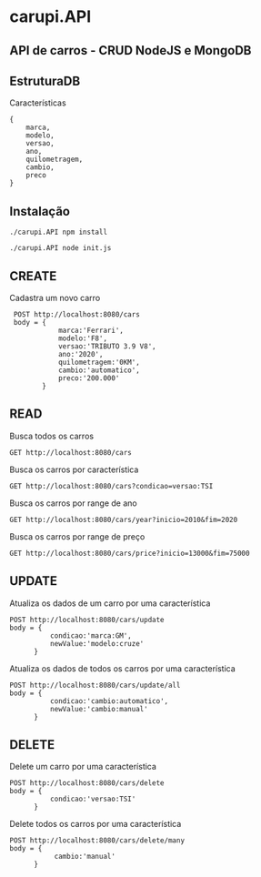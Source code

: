 # carupi.API
## API de carros - CRUD NodeJS e MongoDB


## **EstruturaDB** 
Características
```
{
    marca,
    modelo,
    versao,
    ano,
    quilometragem,
    cambio,
    preco 
}
```


## **Instalação** 
```
./carupi.API npm install
```

```
./carupi.API node init.js
 ```

## **CREATE** 

Cadastra um novo carro
```
 POST http://localhost:8080/cars
 body = {
            marca:'Ferrari',
            modelo:'F8',
            versao:'TRIBUTO 3.9 V8',
            ano:'2020',
            quilometragem:'0KM',
            cambio:'automatico',
            preco:'200.000'   
        }
 ```

## **READ**

Busca todos os carros
 ```
 GET http://localhost:8080/cars
 ```

Busca os carros por característica 
  ```
 GET http://localhost:8080/cars?condicao=versao:TSI
 ```

Busca os carros por range de ano
  ```
 GET http://localhost:8080/cars/year?inicio=2010&fim=2020
 ```

Busca os carros por range de preço
  ```
 GET http://localhost:8080/cars/price?inicio=13000&fim=75000
 ```


## **UPDATE**
 Atualiza os dados de um carro por uma característica
  ```
 POST http://localhost:8080/cars/update
 body = {
            condicao:'marca:GM',
            newValue:'modelo:cruze'
        }
 ```

  Atualiza os dados de todos os carros por uma característica
  ```
 POST http://localhost:8080/cars/update/all
 body = {
            condicao:'cambio:automatico',
            newValue:'cambio:manual'
        }
 ```

## **DELETE**
 Delete um carro por uma característica
  ```
 POST http://localhost:8080/cars/delete
 body = {
            condicao:'versao:TSI'
        }
 ```

 Delete todos os carros por uma característica 
 ```
 POST http://localhost:8080/cars/delete/many
 body = {
            cambio:'manual'
       }
 ```  